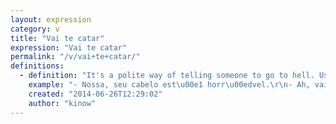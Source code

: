 ```yaml
---
layout: expression
category: v
title: "Vai te catar"
expression: "Vai te catar"
permalink: "/v/vai+te+catar/"
definitions:
  - definition: "It's a polite way of telling someone to go to hell. Used when someone makes an unnecessary criticism.\r\n\r\nIt is more polite than [vai se foder] (go fuck yourself)."
    example: "- Nossa, seu cabelo est\u00e1 horr\u00edvel.\r\n- Ah, vai te catar."
    created: "2014-06-26T12:29:02"
    author: "kinow"
---
```

